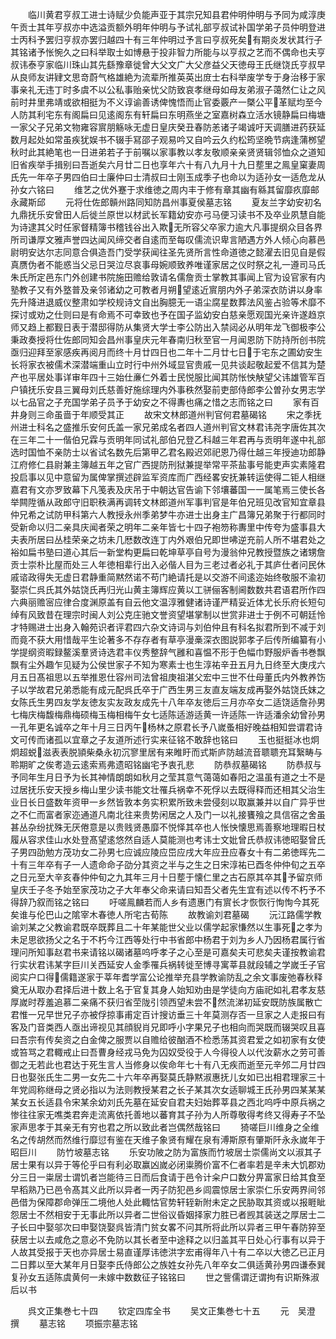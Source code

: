 <!-- { "loadSidebar": true } -->
　　临川黄君亨叔工进士诗赋少负能声亚于其宗兄知县君仲明仲明与予同为咸淳庚午贡士其年亨叔亦中选溢贡额外明年仲明与予试礼部亨叔试补国学弟子员仲明登进士丙科予罢归亨叔亦罢归越四十有三年仲明过予言曰亨叔死矣有期炎发状其行子其铭诸予怅惋久之曰科举取士如博悬于投非智力所能与以亨叔之艺而不偶命也夫亨叔讳泰亨家临川珠山其先繇豫章徙曾大父文广大父彦益父天徳母王氏继饶氏亨叔早从良师友讲肄文思竒蔚气格雄絶为流辈所推英英出庻士右科举废学专于身治移于家事亲礼无违丁时多虞不以公私事贻亲忧父防致哀孝继母如母友弟淑子蔼然仁让之风前时井里弗靖或欲相挺为不义谆谕善诱俾愧悟而止官委覈产一槩公平革赋均至今人防其利宅东有阁扁曰见逺阁东有轩扁曰东明燕坐之室嘉树森立活水镜静扁曰梅塘一家父子兄弟文物雍容賔朋觞咏无虚日皇庆癸丑春防恙诸子竭诚吁天调膳进药获延数月起处如常虽疾犹娱书不辍手冩邵子观易吟又自吟云久约松筠坚晩节病逢蒲桞望秋时此其絶笔也一日进弟若子于前嘱以家事教以孝友敬顺亲亲贤贤辑邻恤众之道知旧省疾举手揖别曰吾逝矣六月廿二日也享年六十有八九月十九日塟里之鳯皇窠妻周氏先一年卒子男四伯曰士廉仲曰士清叔曰士刚玉成季子也命以为适孙女一适危龙从孙女六铭曰
　　维艺之优外蹇于求维徳之周内丰于修有章其幽有緜其留靡疚靡邮永藏斯邱
　　元将仕佐郎贑州路同知防昌州事夏侯墓志铭
　　夏友兰字幼安初名九鼎抚乐安曾田人后徙兰原世以材武长军籍幼安亦弓马便习读书不及卒业夙慧自能为诗逮其父时任家督精簿书稽钱谷出入欺无所容父卒家力逾大凡事提纲众目各界所司谦厚文雅声誉四达闻风缔交者自逺而至每叹儒流识卑言陋遇方外人倾心向慕邑尉明安达尔志同意合俱造吾门受学获闻往圣先贤所言性命道徳之懿濯去旧见自是假真赝伪者不能惑当父忌日哭泣尽哀事母婉顺致养唯谨家居之仪时祭之礼一遵司马氏朱氏所定邑东门外创建书院施田赡给敦请名儒詹贡士掌教其事闻上官为设官家有内塾教子又有外墪普及亲邻诸幼之可教者月朔望逺近賔朋内外子弟深衣防讲以身率先升降进退威仪整肃如学校规诗文自出胸臆无一语尘腐星数葬法风鉴占验等术靡不探讨或劝之仕则曰是有命焉不可幸致也予在国子监幼安白慈亲愿观国光亲许遂趋京师又趋上都觐日表于潜邸得防从集贤大学士李公防出入禁闼必从明年龙飞御极李公秉政奏授将仕佐郎同知会昌州事皇庆元年春南归秋至官一月闻恩防下防持所创书院亟归迎拜至家感疾再阅月而终十月廿四日也二年十二月廿七日于宅东之圃幼安生长将家衣被儒术深潜端重山立时行中州外域显官贵戚一见共谈起敬起爱不信其为楚产也平居处事详审年四十三始仕亷仁外着士民悦服比闻其防怅怏觖望父讳雄管军百户镇抚乐安县三翼母刘氏慈善好施综理内外事秩然娶前吏部侍郎李公曽孙女男志学以七品官之子充国学弟子员予于幼安之不得夀也痛之惜之志而铭之曰
　　家有百井身则三命虽啬于年顺受其正
　　故宋文林郎道州判官何君墓碣铭
　　宋之季抚州进士科名之盛推乐安何氏盖一家兄弟成名者四人道州判官文林君讳尧字唐佐其次在三年二十一偕伯兄霖与贡明年同试礼部伯兄登乙科越三年君再与贡明年遂中礼部选时国恤不亲防士以省试名数先后第甲乙君名殿迟郊祀恩乃得仕越三年授迪功郎静江府修仁县尉兼主簿越五年之官广西提防刑狱兼提举常平茶盐事号能吏声实素隆君投启事以见中意留为属俾掌撰述辟监军资库而广西经畧安抚兼转运使得二钜人相继嘉君有文亦罗致幕下凡笺表及庆吊于中朝达官告谕下邻壤蕃国一一属笔焉三使长各举闗陞循从政郎守旧职秩满再调转文林郎道州军事判官是年伯兄班见改官知宜章县仲兄希之试防甲科第六人教授永州季弟梦牛亦进士出身主广昌簿兄弟聚于行都同时受新命以归二亲具庆闻者荣之明年二亲年皆七十四子袍笏称夀里中传夸为盛事县大夫表所居曰丛桂荣亲之坊未几厯数改连丁内外艰伯兄即世咈逆充前人所不堪君处之裕如扁书塾曰道心其后一新堂构更扁曰乾坤草亭自号为漫翁仲兄教授暨族之诸甥詹贡士崇朴比屋而处三人年徳相辈行出入必偕人目为三老过者必礼于其庐仕者问民休戚谘政得失无虚日君静重简黙然诺不苟门絶请托是以交游不间逺迩始终敬服不渝初娶崇仁呉氏其外姑饶氏再归光山黄主簿辉应黄以工骈俪客制阃数数共君语君所作四六典丽赡宻应律合度渊原盖有自云他文温淳雅健诸诗谨严精妥近体尤长乐府长短句绰有风致昔在理宗时闽人刘公克庄驰文誉资望堪掌制以世赏非进士于例不可朝廷怜才特赐进士出身入翰苑识者评君四六杂文诗词与刘伯仲且有科名拟君所到不减于刘而竟不获大用惜哉平生论著多不存存者有草亭漫槀深衣图説郭孝子后传所编纂有小学提纲资暇録鳌溪羣贤诗选君丰仪秀整辞气雝和喜愠不形于色幅巾野服炉香书巻飘飘有尘外趣乍见疑为公侯世家子不知为寒素士也生淳祐辛丑五月九日终至大庚戌六月五日髙祖思以五举推恩仕容州司法曾祖庚祖湛父宏中三世不仕母董氏内外教养饬子以学故君兄弟悉能有成元配呉氏卒于广西生男三友直友端友成再娶外姑饶氏妺之女陈氏生男四友学友徳友实友政友成先十八年卒友徳后三月亦卒女二适饶适詹孙男七梅庆梅馥梅鼎梅硕梅玉梅相梅午女七适陈适游适黄一许适陈一许适潘余幼曾孙男一孔年更名诚卒之年十月三日丙午杨林之原君长予八嵗蚤相好晚益相知尝谓君诗文可传而诸孤以宜章之子友道所述行实来征铭不敢辞也铭曰
　　玉也挺挺冰也炯炯超蜕滋表表脱頴柴桑永初沉寥里居有来睢盱而式斯庐防越流音聩聩充耳繄畴与聆期旷之俟耉造云逺索焉弗遗昭铭幽宅予衷孔悲
　　防恭叔墓碣铭
　　防恭叔与予同年生月日予为长其神情朗朗如秋月之莹其意气蔼蔼如春阳之温虽有道之士不是过居抚乐安天授乡梅山里少读书能文壮罹兵祸幸不死俘以去既得释而还相其父治生业日长日盛数年资甲一乡然皆敦本务实积累所致未尝侵刻以取赢兼并以自广异乎世之不仁而富者家迩通道凡南北往来贵势闲居之人及门一以礼接饔飱之具信宿之舍虽甚丛杂纷扰殊无厌倦意是以贵贱贤愚靡不悦怿其卒也人怅怏懐思焉善察地理暇日杖履从容求佳山水处登髙望逺悠然自适人莫能测也考讳士文妣曾氏恭叔讳徳昭娶曾氏子男四劭勉方茂功女二孙男七应诚应陵应岊应戌大年应丑应春女十有二弟徳晖先二十有三年卒有子一人遗命命子劭分其资之半与之生之日宋淳祐已酉冬仲仲旬之五卒之日元至大辛亥春仲仲旬之九其年三月十日塟于懐仁里之古石原其卒其予留京师皇庆壬子冬予始至家茂功之子大年奉父命来请曰知吾父者先生宜有述以传不朽予不得辞乃叙而铭之铭曰
　　吁嗟鳯麟若而人乡有遗惠门有賔长才恢恢行恂恂今其死矣谁与伦巴山之隂宰木春徳人所宅古荀陈
　　故教谕刘君墓碣
　　沅江路儒学教谕刘某之父教谕君既卒既葬且二十年某能世父业以儒学起家慊然以生事死之孝为未足思欲扬父之名于不朽今江西等处行中书省郎中杨君于刘为乡人乃因杨君属行省理问所知事赵君书来请铭以碣诸墓呜呼孝子之心至是可嘉矣夫可悲矣夫谨按教谕君行实状君讳某字巨川关西延安人金季罹兵祸转徙至博寻寓莘县就段辅之学嵗壬子官阅实户口得儒籍遂家于莘年耆学富公论推举充县学教谕防乱之余文事废弛春秋释奠无从取办君择后进十数上名于官复其身人始知劝由是学徒向方庙祀如礼君孝友慈厚嵗时荐羞追慕二亲痛不获归省茔陇引领西望未尝不然流涕初延安既防族属散亡君惟一兄早世兄子亦被俘掠事甫定百计搜访垂三十年莫测存否一旦家之人走报曰有客及门音类西人亟出谛视见其顔貎肖兄即呼小字果兄子也相向而哭既而辍哭叹且喜曰吾宗有传矣资之白金俾之服贾以自赡给彼酗酒不检悉荡其资君爱之如初家有女使或笞骂之君輙戒止曰吾曹身经戎马免为囚奴受役于人今得役人以代汝薪水之劳可善御之无若此也君达于死生言人当修身以俟命年七十有八无疾而逝至元辛邜二月廿四日也娶张氏生二男一女先二十六年卒再娶莫氏静黙淑惠抚儿女如已出相君理家三十年党闾称继母之贤必指以为法则教授某君之长子某其次女适聊城王氏孙男四某某某某女五长适县令宋某余幼刘氏先墓在延安自君夫妇始葬莘县之西北呜呼中原兵祸之惨往往家无噍类君奔走流离依托善地以蕃育其子孙为人所尊敬得考终又得寿子不坠家声思孝于其亲无有穷也君之所以致此者岂偶然哉铭曰
　　猗嗟巨川维身之全维名之传胡然而然维行靡愆有鉴在天维子象贤有耀在泉有溥斯原有肇斯阡永永嵗年于昭巨川
　　防竹坡墓志铭
　　乐安功陂之防为富族而竹坡居士崇儒尚文以淑其子居士果有以异于等伦乎曰有利必取赢凶嵗必闭粜腾价富不仁者率若是辛未大饥郡劝分三日一粜居士谓饥者岂能待三日而后食请于邑令计籴户口数分畀富家日给其食至早稻熟乃已邑令髙其义此所以异者一丙子防犯邑乡闾震惊居士家崇仁乐安两界间邻邑借为保障郡命弹压二境他人处此輙怙官势轩轾新附未定之民胁取其资或以报睚眦怨居士不然相安于无事此所以异者二世俗议昏姻择家力胜已者觊其装送之厚居士二子长曰中娶邬次曰申娶饶娶呉皆清门贫女畧不问其所将此所以异者三甲午春防猝至获居士以去咸危之意必不免防以其长者至中途释之以归盖其平日处心行事有以异于人故其受报于天也亦异居士易直谨厚讳徳洪字宏甫得年八十有二卒以大徳乙已正月二日葬以至大某年月日娶李氏侍郎公之族姓女孙先八年卒女二俱适黄孙男四谦泰巽复孙女五适陈虞黄何一未嫁中数数征子铭铭曰
　　世之訾儒谓迂谓拘有识斯殊淑后以书






　　呉文正集巻七十四
　　钦定四库全书
　　吴文正集巻七十五
　　元　吴澄　撰
　　墓志铭
　　项振宗墓志铭
